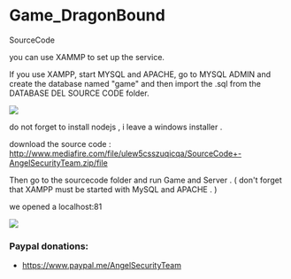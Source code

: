 # Game_DragonBound
SourceCode

you can use XAMMP to set up the service.

If you use XAMPP, start MYSQL and APACHE, go to MYSQL ADMIN and create the database named "game" and then import the .sql from the DATABASE DEL SOURCE CODE folder.

<img src="https://github.com/AngelSecurityTeam/Game_DragonBound/blob/main/PHOTOS/1.jpg">

do not forget to install nodejs , i leave a windows installer .

download the source code : http://www.mediafire.com/file/ulew5csszuqicqa/SourceCode+-AngelSecurityTeam.zip/file

Then go to the sourcecode folder and run Game and Server . ( don't forget that XAMPP must be started with MySQL and APACHE . )

we opened a localhost:81

<img src="https://github.com/AngelSecurityTeam/Game_DragonBound/blob/main/PHOTOS/2.jpg">


<h3> Paypal donations: </h3>

* https://www.paypal.me/AngelSecurityTeam


